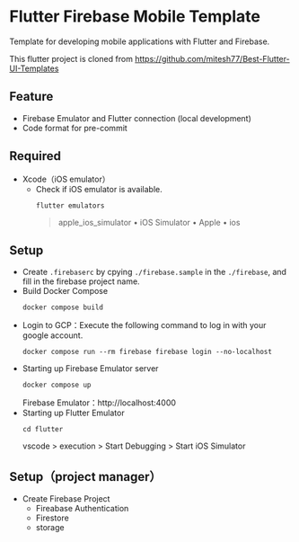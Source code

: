 # Flutter Firebase Mobile Template
Template for developing mobile applications with Flutter and Firebase.

This flutter project is cloned from https://github.com/mitesh77/Best-Flutter-UI-Templates

## Feature
- Firebase Emulator and Flutter connection (local development)
- Code format for pre-commit

## Required
- Xcode（iOS emulator）
    - Check if iOS emulator is available.
        ```
        flutter emulators
        ```
        > apple_ios_simulator • iOS Simulator   • Apple  • ios

## Setup
- Create `.firebaserc` by cpying `./firebase.sample` in the `./firebase`, and fill in the firebase project name.
- Build Docker Compose
    ```
    docker compose build
    ```
- Login to GCP：Execute the following command to log in with your google account.
    ```
    docker compose run --rm firebase firebase login --no-localhost
    ```
- Starting up Firebase Emulator server
    ```
    docker compose up
    ```
    Firebase Emulator：http://localhost:4000
- Starting up Flutter Emulator
    ```
    cd flutter
    ```
    vscode > execution > Start Debugging > Start iOS Simulator

## Setup（project manager）
- Create Firebase Project
    - Fireabase Authentication
    - Firestore
    - storage 
